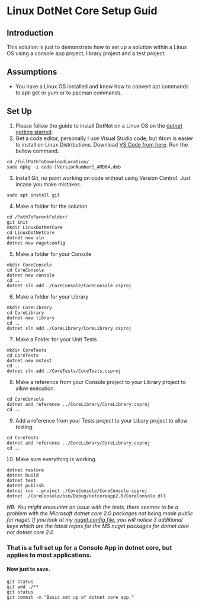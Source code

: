 # Linux DotNet Core Setup Guid

## Introduction
This solution is just to demonstrate how to set up a solution within a Linux OS using
a console app project, library project and a test project. 


## Assumptions
* You have a Linux OS installed and know how to convert apt commands to apt-get or yum
or to pacman commands.


## Set Up
1. Please follow the guide to install DotNet on a Linux OS on the
 [dotnet getting started](https://www.microsoft.com/net/learn/get-started/linuxredhat).
2. Get a code editor, personally I use Visual Studio code, but Atom is easier to install on Linux Distributions. Download [VS Code from here](https://code.visualstudio.com/). Run the bellow command.
```
cd /fullPathToDownloadLocation/
sudo dpkg -i code-[VersionNumber]_AMD64.deb
```
3. Install Git, no point working on code without using Version Control. Just incase 
you make mistakes.
```
sudo apt install git
```
4.  Make a folder for the solution
```
cd /PathToParentFolder/
git init
mkdir LinuxDotNetCore
cd LinuxDotNetCore
dotnet new sln
dotnet new nugetconfig
```
5. Make a folder for your Console
```
mkdir CoreConsole
cd CoreConsole
dotnet new console
cd ..
dotnet sln add ./CoreConsole/CoreConsole.csproj
```
6. Make a folder for your Library
```
mkdir CoreLibrary
cd CoreLibrary
dotnet new library
cd ..
dotnet sln add ./CoreLibrary/CoreLibrary.csproj
```
7. Make a Folder for your Unit Tests
```
mkdir CoreTests
cd CoreTests
dotnet new mstest
cd ..
dotnet sln add ./CoreTests/CoreTests.csproj
```
8. Make a reference from your Console project to your Library project to allow execution.
```
cd CoreConsole
dotnet add reference ../CoreLibrary/CoreLibrary.csproj
cd ..
``` 
9. Add a reference from your Tests project to your Libary project to allow testing.
```
cd CoreTests
dotnet add reference ../CoreLibrary/CoreLibrary.csproj
cd ..
```
10. Make sure everything is working.
```
dotnet restore
dotnet build
dotnet test
dotnet publish
dotnet run --project ./CoreConsole/CoreConsole.csproj
dotnet ./CoreConsole/bin/Debug/netcoreapp2.0/CoreConsole.dll
```

_NB: You might encounter an issue with the tests, there seemes to be a problem with the 
Microsoft dotnet core 2.0 packages not being made public for nuget. If you look at my
[nuget.config file](./nuget.config), you will notice 3 additional keys which are the latest 
repos for the MS nuget packages for dotnet core not dotnet core 2.0_ 

### That is a full set up for a Console App in dotnet core, but applies to most applications.

#### Now just to save.
```
git status
git add ./**
git status
git commit -m "Basic set up of dotnet core app."
```